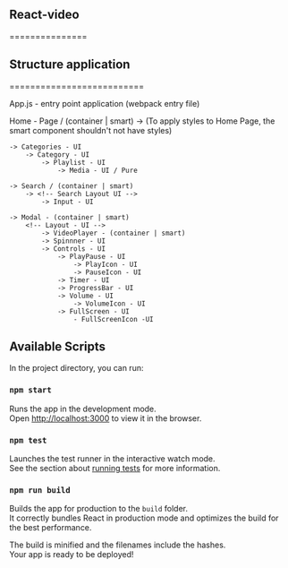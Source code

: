 ## React-video
===============

## Structure application
==========================

App.js - entry point application (webpack entry file)

Home - Page / (container | smart)
    -> <!-- Layout - UI --> (To apply styles to Home Page, the smart component shouldn't not have styles)

    -> Categories - UI
        -> Category - UI
            -> Playlist - UI
                -> Media - UI / Pure

    -> Search / (container | smart)
        -> <!-- Search Layout UI -->
            -> Input - UI

    -> Modal - (container | smart)
        <!-- Layout - UI -->
            -> VideoPlayer - (container | smart)
            -> Spinnner - UI
            -> Controls - UI
                -> PlayPause - UI
                    -> PlayIcon - UI
                    -> PauseIcon - UI
                -> Timer - UI
                -> ProgressBar - UI
                -> Volume - UI
                    -> VolumeIcon - UI
                -> FullScreen - UI
                    - FullScreenIcon -UI




## Available Scripts

In the project directory, you can run:

### `npm start`

Runs the app in the development mode.<br>
Open [http://localhost:3000](http://localhost:3000) to view it in the browser.

### `npm test`

Launches the test runner in the interactive watch mode.<br>
See the section about [running tests](https://facebook.github.io/create-react-app/docs/running-tests) for more information.

### `npm run build`

Builds the app for production to the `build` folder.<br>
It correctly bundles React in production mode and optimizes the build for the best performance.

The build is minified and the filenames include the hashes.<br>
Your app is ready to be deployed!
